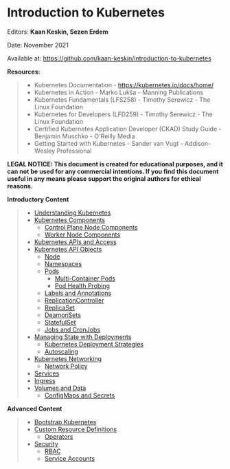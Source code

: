 # Introduction to Kubernetes

Editors: **Kaan Keskin, Sezen Erdem**

Date: November 2021

Available at: https://github.com/kaan-keskin/introduction-to-kubernetes

**Resources:**

> - Kubernetes Documentation - https://kubernetes.io/docs/home/
> - Kubernetes in Action - Marko Lukša - Manning Publications
> - Kubernetes Fundamentals (LFS258) - Timothy Serewicz - The Linux Foundation
> - Kubernetes for Developers (LFD259) - Timothy Serewicz - The Linux Foundation
> - Certified Kubernetes Application Developer (CKAD) Study Guide - Benjamin Muschko - O'Reilly Media
> - Getting Started with Kubernetes - Sander van Vugt - Addison-Wesley Professional

**LEGAL NOTICE: This document is created for educational purposes, and it can not be used for any commercial intentions. If you find this document useful in any means please support the original authors for ethical reasons.** 


**Introductory Content**

> - [Understanding Kubernetes](UnderstandingKubernetes.md)
> - [Kubernetes Components](KubernetesComponents.md)
>   - [Control Plane Node Components](ControlPlaneNodeComponents.md)
>   - [Worker Node Components](WorkerNodeComponents.md)
> - [Kubernetes APIs and Access](KubernetesAPIsAndAccess.md)
> - [Kubernetes API Objects](KubernetesAPIObjects.md)
>   - [Node](Node.md)
>   - [Namespaces](Namespaces.md)
>   - [Pods](Pods.md)
>       - [Multi-Container Pods](MultiContainerPods.md)
>       - [Pod Health Probing](PodHealthProbing.md)
>   - [Labels and Annotations](LabelsAndAnnotations.md)
>   - [ReplicationController](ReplicationController.md)
>   - [ReplicaSet](ReplicaSet.md)
>   - [DeamonSets](DeamonSets.md)
>   - [StatefulSet](StatefulSet.md)
>   - [Jobs and CronJobs](JobsAndCronJobs.md)
> - [Managing State with Deployments](ManagingStateWithDeployments.md)
>   - [Kubernetes Deployment Strategies](KubernetesDeploymentStrategies.md)
>   - [Autoscaling](Autoscaling.md)
> - [Kubernetes Networking](KubernetesNetworking.md)
>   - [Network Policy](NetworkPolicy.md)
> - [Services](Services.md)
> - [Ingress](Ingress.md)
> - [Volumes and Data](VolumesAndData.md)
>   - [ConfigMaps and Secrets](ConfigMapsAndSecrets.md)


**Advanced Content**

> - [Bootstrap Kubernetes](BootstrapKubernetes.md)
> - [Custom Resource Definitions](CustomResourceDefinitions.yaml)
>   - [Operators](Operators.md)
> - [Security](Security.md)
>   - [RBAC](RBAC.md)
>   - [Service Accounts](ServiceAccounts.md)
